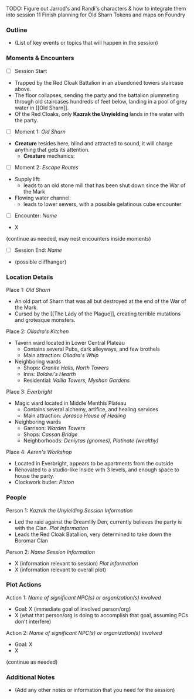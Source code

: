 TODO:
Figure out Jarrod's and Randi's characters & how to integrate them into session 11
Finish planning for Old Sharn
Tokens and maps on Foundry
### Outline
- (List of key events or topics that will happen in the session)

### Moments & Encounters

- [ ] Session Start
- Trapped by the Red Cloak Battalion in an abandoned towers staircase above. 
- The floor collapses, sending the party and the battalion plummeting through old staircases hundreds of feet below, landing in a pool of grey water in [[Old Sharn]].
- Of the Red Cloaks, only **Kazrak the Unyielding** lands in the water with the party.

- [ ] Moment 1: *Old Sharn*
- **Creature** resides here, blind and attracted to sound, it will charge anything that gets its attention.
	- **Creature** mechanics:

- [ ] Moment 2: *Escape Routes*
- Supply lift:
	- leads to an old stone mill that has been shut down since the War of the Mark
- Flowing water channel:
	- leads to lower sewers, with a possible gelatinous cube encounter

- [ ] Encounter: *Name*
- X

(continue as needed, may nest encounters inside moments)

- [ ] Session End: *Name*
- (possible cliffhanger)

### Location Details

Place 1: *Old Sharn*
- An old part of Sharn that was all but destroyed at the end of the War of the Mark.
- Cursed by the [[The Lady of the Plague]], creating terrible mutations and grotesque monsters.

Place 2: *Olladra's Kitchen*
- Tavern ward located in Lower Central Plateau
	- Contains several Pubs, dark alleyways, and few brothels
	- Main attraction: *Olladra's Whip*
- Neighboring wards
	- Shops: *Granite Halls, North Towers*
	- Inns: *Boldrei's Hearth*
	- Residential: *Vallia Towers, Myshan Gardens*

Place 3: *Everbright*
- Magic ward located in Middle Menthis Plateau
	- Contains several alchemy, artifice, and healing services
	- Main attraction: *Jorasco House of Healing*
- Neighboring wards
	- Garrison: *Warden Towers*
	- Shops: *Cassan Bridge*
	- Neighborhoods: *Deniytas (gnomes), Platinate (wealthy)*

Place 4: *Aeren's Workshop*
- Located in Everbright, appears to be apartments from the outside
- Renovated to a studio-like inside with 3 levels, and enough space to house the party.
- Clockwork butler: *Piston*
### People

Person 1: *Kazrak the Unyielding*
*Session Information*
- Led the raid against the Dreamlily Den, currently believes the party is with the Clan.
*Plot Information*
- Leads the Red Cloak Batallion, very determined to take down the Boromar Clan

Person 2: *Name*
*Session Information*
- X (information relevant to session)
*Plot Information*
- X (information relevant to overall plot)

### Plot Actions

Action 1: *Name of significant NPC(s) or organization(s) involved*
- Goal: X (immediate goal of involved person/org)
- X (what that person/org is doing to accomplish that goal, assuming PCs don't interfere)

Action 2: *Name of significant NPC(s) or organization(s) involved*
- Goal: X
- X

(continue as needed)
### Additional Notes

- (Add any other notes or information that you need for the session)